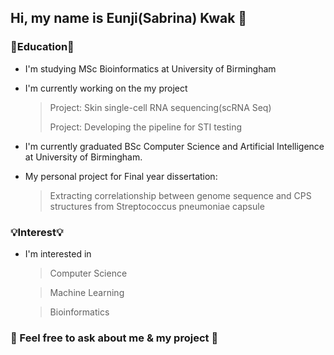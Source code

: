 ## Hi, my name is Eunji(Sabrina) Kwak 👋

### 📕Education📕  
* I'm studying MSc Bioinformatics at University of Birmingham 
* I'm currently working on the my project

  > Project: Skin single-cell RNA sequencing(scRNA Seq)
  >
  > Project: Developing the pipeline for STI testing
  
* I'm currently graduated BSc Computer Science and Artificial Intelligence at University of Birmingham.
* My personal project for Final year dissertation:

  > Extracting correlationship between genome sequence and CPS structures from Streptococcus pneumoniae capsule

### 💡Interest💡
* I'm interested in 
    > Computer Science  
  
    > Machine Learning
  
    > Bioinformatics


### 🙋 Feel free to ask about me & my project 💬 

